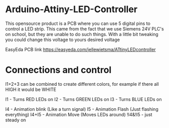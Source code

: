 # Arduino-Attiny-LED-Controller

This opensource product is a PCB where you can use 5 digital pins to control a LED strip. 
This came from the fact that we use Siemens 24V PLC's on school, but they are unable to do such things.
With a little bit tweaking you could change this voltage to yours desired voltage


EasyEda PCB link
https://easyeda.com/jellewietsma/ATtinyLEDcontroller


# Connections and control
I1+2+3 can be combined to create different colors, for example if there all HIGH it would be WHITE

I1 - Turns RED LEDs on
I2 - Turns GREEN LEDs on
I3 - Turns BLUE LEDs on

I4 - Animation blink (Like a turn signal)
I5 - Animation Flash (Just flashing everything)
I4+I5 - Animation Move (Moves LEDs around)
!I4&!I5 - just steady on
